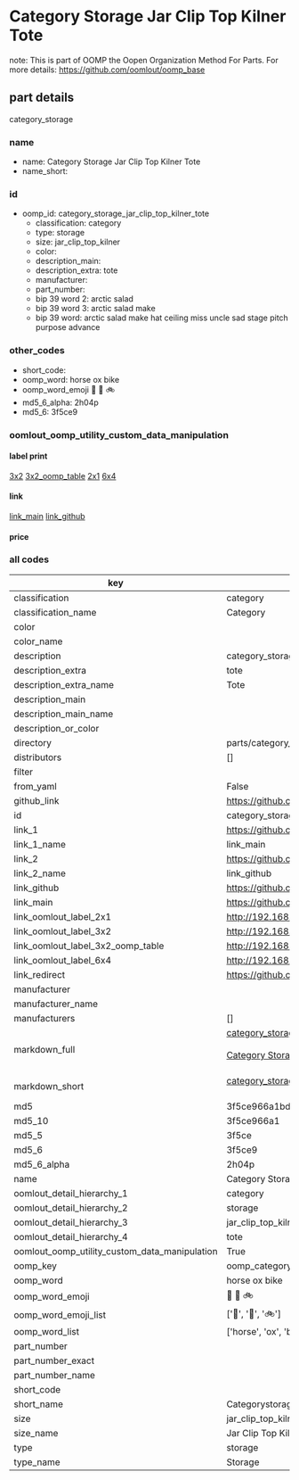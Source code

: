 # Category Storage Jar Clip Top Kilner Tote  

note: This is part of OOMP the Oopen Organization Method For Parts. For more details: https://github.com/oomlout/oomp_base

##  part details
  



category_storage



### name
* name: Category Storage Jar Clip Top Kilner Tote
* name_short: 
### id
* oomp_id: category_storage_jar_clip_top_kilner_tote
  * classification: category
  * type: storage
  * size: jar_clip_top_kilner
  * color: 
  * description_main: 
  * description_extra: tote
  * manufacturer: 
  * part_number: 
  * bip 39 word 2: arctic salad
  * bip 39 word 3: arctic salad make
  * bip 39 word: arctic salad make hat ceiling miss uncle sad stage pitch purpose advance

### other_codes
* short_code: 
* oomp_word: horse ox bike
* oomp_word_emoji :horse: :ox: :bike:
* md5_6_alpha: 2h04p
* md5_6: 3f5ce9






### oomlout_oomp_utility_custom_data_manipulation
#### label print
[3x2](http://192.168.1.245:1112/?label=oomp%202h04p)
[3x2_oomp_table](http://192.168.1.108:1112/?label=oomp%202h04p)
[2x1](http://192.168.1.242:1112/?label=oomp%202h04p)
[6x4](http://192.168.1.55:1112/?label=oomp%202h04p)    

#### link

[link_main](https://github.com/oomlout/oomlout_oomp_version_1_messy/tree/main/parts/category_storage_jar_clip_top_kilner_tote) [link_github](https://github.com/oomlout/oomlout_oomp_version_1_messy/tree/main/parts/category_storage_jar_clip_top_kilner_tote)                             

#### price







### all codes 
| key | value |  
| --- | --- |  
| classification | category |  
| classification_name | Category |  
| color |  |  
| color_name |  |  
| description | category_storage |  
| description_extra | tote |  
| description_extra_name | Tote |  
| description_main |  |  
| description_main_name |  |  
| description_or_color |   |  
| directory | parts/category_storage_jar_clip_top_kilner_tote |  
| distributors | [] |  
| filter |  |  
| from_yaml | False |  
| github_link | https://github.com/oomlout/oomlout_oomp_part_src/tree/main/parts/category_storage_jar_clip_top_kilner_tote |  
| id | category_storage_jar_clip_top_kilner_tote |  
| link_1 | https://github.com/oomlout/oomlout_oomp_version_1_messy/tree/main/parts/category_storage_jar_clip_top_kilner_tote |  
| link_1_name | link_main |  
| link_2 | https://github.com/oomlout/oomlout_oomp_version_1_messy/tree/main/parts/category_storage_jar_clip_top_kilner_tote |  
| link_2_name | link_github |  
| link_github | https://github.com/oomlout/oomlout_oomp_version_1_messy/tree/main/parts/category_storage_jar_clip_top_kilner_tote |  
| link_main | https://github.com/oomlout/oomlout_oomp_version_1_messy/tree/main/parts/category_storage_jar_clip_top_kilner_tote |  
| link_oomlout_label_2x1 | http://192.168.1.242:1112/?label=oomp%202h04p |  
| link_oomlout_label_3x2 | http://192.168.1.245:1112/?label=oomp%202h04p |  
| link_oomlout_label_3x2_oomp_table | http://192.168.1.108:1112/?label=oomp%202h04p |  
| link_oomlout_label_6x4 | http://192.168.1.55:1112/?label=oomp%202h04p |  
| link_redirect | https://github.com/oomlout/oomlout_oomp_version_1_messy/tree/main/parts/category_storage_jar_clip_top_kilner_tote |  
| manufacturer |  |  
| manufacturer_name |  |  
| manufacturers | [] |  
| markdown_full | [category_storage_jar_clip_top_kilner_tote](none)<br>[](none)<br>[Category Storage Jar Clip Top Kilner Tote](none)<br><br> |  
| markdown_short | [category_storage_jar_clip_top_kilner_tote](none)<br><br> |  
| md5 | 3f5ce966a1bdbd92371276990d2f9059 |  
| md5_10 | 3f5ce966a1 |  
| md5_5 | 3f5ce |  
| md5_6 | 3f5ce9 |  
| md5_6_alpha | 2h04p |  
| name | Category Storage Jar Clip Top Kilner Tote |  
| oomlout_detail_hierarchy_1 | category |  
| oomlout_detail_hierarchy_2 | storage |  
| oomlout_detail_hierarchy_3 | jar_clip_top_kilner |  
| oomlout_detail_hierarchy_4 | tote |  
| oomlout_oomp_utility_custom_data_manipulation | True |  
| oomp_key | oomp_category_storage_jar_clip_top_kilner_tote |  
| oomp_word | horse ox bike |  
| oomp_word_emoji | :horse: :ox: :bike: |  
| oomp_word_emoji_list | [':horse:', ':ox:', ':bike:'] |  
| oomp_word_list | ['horse', 'ox', 'bike'] |  
| part_number |  |  
| part_number_exact |  |  
| part_number_name |  |  
| short_code |  |  
| short_name | Categorystorage |  
| size | jar_clip_top_kilner |  
| size_name | Jar Clip Top Kilner |  
| type | storage |  
| type_name | Storage |  
